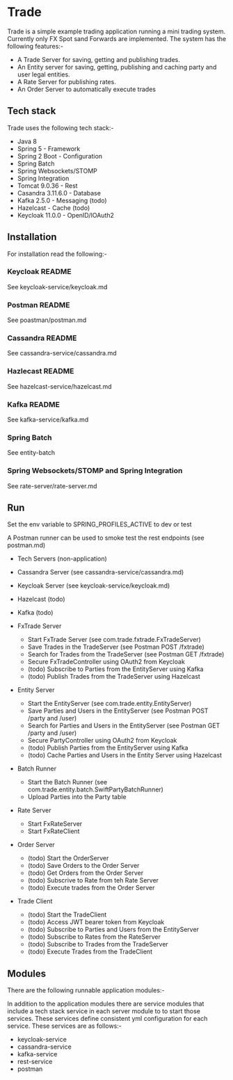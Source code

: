 # Trade

Trade is a simple example trading application running a mini trading system.
Currently only FX Spot sand Forwards are implemented. The system has the following 
features:-

- A Trade Server for saving, getting and publishing trades.
- An Entity server for saving, getting, publishing and caching party and user legal entities.
- A Rate Server for publishing rates.
- An Order Server to automatically execute trades 

## Tech stack 

Trade uses the following tech stack:-

- Java 8
- Spring 5 - Framework
- Spring 2 Boot - Configuration
- Spring Batch
- Spring Websockets/STOMP
- Spring Integration
- Tomcat 9.0.36 - Rest
- Casandra 3.11.6.0 - Database 
- Kafka 2.5.0 - Messaging (todo)
- Hazelcast - Cache (todo)
- Keycloak 11.0.0 - OpenID/IOAuth2

## Installation 
For installation read the following:-

### Keycloak README

See keycloak-service/keycloak.md

### Postman README

See poastman/postman.md

### Cassandra README

See cassandra-service/cassandra.md

### Hazlecast README

See hazelcast-service/hazelcast.md

### Kafka README

See kafka-service/kafka.md

### Spring Batch 

See entity-batch

### Spring Websockets/STOMP and Spring Integration

See rate-server/rate-server.md

## Run 

Set the env variable to SPRING_PROFILES_ACTIVE to dev or test

A Postman runner can be used to smoke test the rest endpoints (see postman.md)

- Tech Servers (non-application)
 - Cassandra Server (see cassandra-service/cassandra.md)
 - Keycloak Server (see keycloak-service/keycloak.md)
 - Hazelcast (todo)
 - Kafka (todo)

- FxTrade Server 
  - Start FxTrade Server (see com.trade.fxtrade.FxTradeServer)
  - Save Trades in the TradeServer (see Postman POST /fxtrade)
  - Search for Trades from the TradeServer (see Postman GET /fxtrade)
  - Secure FxTradeController using OAuth2 from Keycloak
  - (todo) Subscribe to Parties from the EntityServer using Kafka
  - (todo) Publish Trades from the TradeServer using Hazelcast

- Entity Server
  - Start the EntityServer (see com.trade.entity.EntityServer)
  - Save Parties and Users in the EntityServer (see Postman POST /party and /user)
  - Search for Parties and Users in the EntityServer (see Postman GET /party and /user)
  - Secure PartyController using OAuth2 from Keycloak
  - (todo) Publish Parties from the EntityServer using Kafka
  - (todo) Cache Parties and Users in the Entity Server using Hazelcast

- Batch Runner
  - Start the Batch Runner (see com.trade.entity.batch.SwiftPartyBatchRunner)
  - Upload Parties into the Party table
  
- Rate Server
  - Start FxRateServer 
  - Start FxRateClient

- Order Server
  - (todo) Start the OrderServer
  - (todo) Save Orders to the Order Server
  - (todo) Get Orders from the Order Server
  - (todo) Subscrive to Rate from teh Rate Server
  - (todo) Execute trades from the Order Server

- Trade Client
  - (todo) Start the TradeClient
  - (todo) Access JWT bearer token from Keycloak
  - (todo) Subscribe to Parties and Users from the EntityServer
  - (todo) Subscribe to Rates from the RateServer
  - (todo) Subscribe to Trades from the TradeServer 
  - (todo) Execute Trades from the TradeClient

## Modules

There are the following runnable application modules:-

In addition to the application modules there are service modules that include
a tech stack service in each server module to to start those services. These 
services define consistent yml configuration for each service. These services 
are as follows:-

- keycloak-service
- cassandra-service
- kafka-service
- rest-service
- postman


